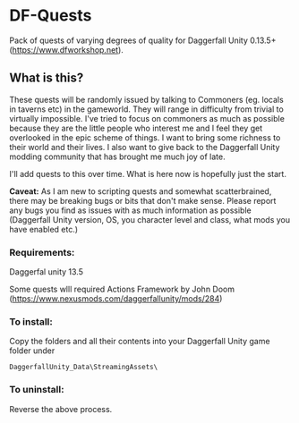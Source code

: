 # DF-Quests
Pack of quests of varying degrees of quality for Daggerfall Unity 0.13.5+ (https://www.dfworkshop.net).

## What is this?

These quests will be randomly issued by talking to Commoners (eg. locals in taverns etc) in the gameworld. They will range in difficulty from trivial to virtually impossible. I've tried to focus on commoners as much as possible because they are the little people who interest me and I feel they get overlooked in the epic scheme of things. I want to bring some richness to their world and their lives. I also want to give back to the Daggerfall Unity modding community that has brought me much joy of late.

I'll add quests to this over time. What is here now is hopefully just the start.

**Caveat:** As I am new to scripting quests and somewhat scatterbrained, there may be breaking bugs or bits that don't make sense. Please report any bugs you find as issues with as much information as possible (Daggerfall Unity version, OS, you character level and class, what mods you have enabled etc.)

### Requirements:

Daggerfal unity 13.5 

Some quests wlll required Actions Framework  by John Doom (https://www.nexusmods.com/daggerfallunity/mods/284)

### To install:

Copy the folders and all their contents into your Daggerfall Unity game folder under
```
DaggerfallUnity_Data\StreamingAssets\
```
### To uninstall:

Reverse the above process.

